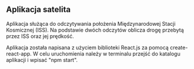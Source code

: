 ## Aplikacja satelita

Aplikacja służąca do odczytywania położenia Międzynarodowej Stacji Kosmicznej (ISS). Na podstawie dwóch odczytów oblicza drogę przebytą przez ISS oraz jej prędkość.

Aplikacja została napisana z użyciem biblioteki React.js za pomocą create-react-app. W celu uruchomienia należy w terminalu przejść do katalogu aplikacji i wpisać "npm start".
